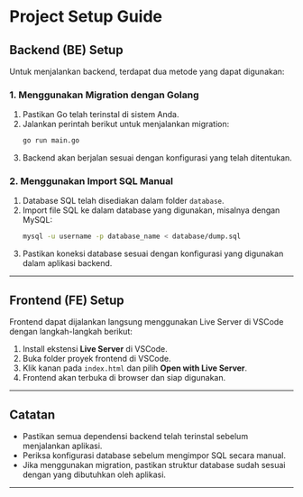 # Project Setup Guide

## Backend (BE) Setup

Untuk menjalankan backend, terdapat dua metode yang dapat digunakan:

### 1. Menggunakan Migration dengan Golang
1. Pastikan Go telah terinstal di sistem Anda.
2. Jalankan perintah berikut untuk menjalankan migration:
   ```sh
   go run main.go
   ```
3. Backend akan berjalan sesuai dengan konfigurasi yang telah ditentukan.

### 2. Menggunakan Import SQL Manual
1. Database SQL telah disediakan dalam folder `database`.
2. Import file SQL ke dalam database yang digunakan, misalnya dengan MySQL:
   ```sh
   mysql -u username -p database_name < database/dump.sql
   ```
3. Pastikan koneksi database sesuai dengan konfigurasi yang digunakan dalam aplikasi backend.

---

## Frontend (FE) Setup

Frontend dapat dijalankan langsung menggunakan Live Server di VSCode dengan langkah-langkah berikut:
1. Install ekstensi **Live Server** di VSCode.
2. Buka folder proyek frontend di VSCode.
3. Klik kanan pada `index.html` dan pilih **Open with Live Server**.
4. Frontend akan terbuka di browser dan siap digunakan.

---

## Catatan
- Pastikan semua dependensi backend telah terinstal sebelum menjalankan aplikasi.
- Periksa konfigurasi database sebelum mengimpor SQL secara manual.
- Jika menggunakan migration, pastikan struktur database sudah sesuai dengan yang dibutuhkan oleh aplikasi.

---